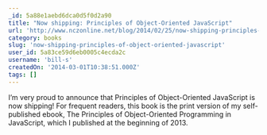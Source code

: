 ```yaml
---
_id: 5a88e1aebd6dca0d5f0d2a90
title: "Now shipping: Principles of Object-Oriented JavaScript"
url: 'http://www.nczonline.net/blog/2014/02/25/now-shipping-principles-of-object-oriented-javascript/'
category: books
slug: 'now-shipping-principles-of-object-oriented-javascript'
user_id: 5a83ce59d6eb0005c4ecda2c
username: 'bill-s'
createdOn: '2014-03-01T10:38:51.000Z'
tags: []
---
```


I’m very proud to announce that Principles of Object-Oriented JavaScript is now shipping! For frequent readers, this book is the print version of my self-published ebook, The Principles of Object-Oriented Programming in JavaScript, which I published at the beginning of 2013.

